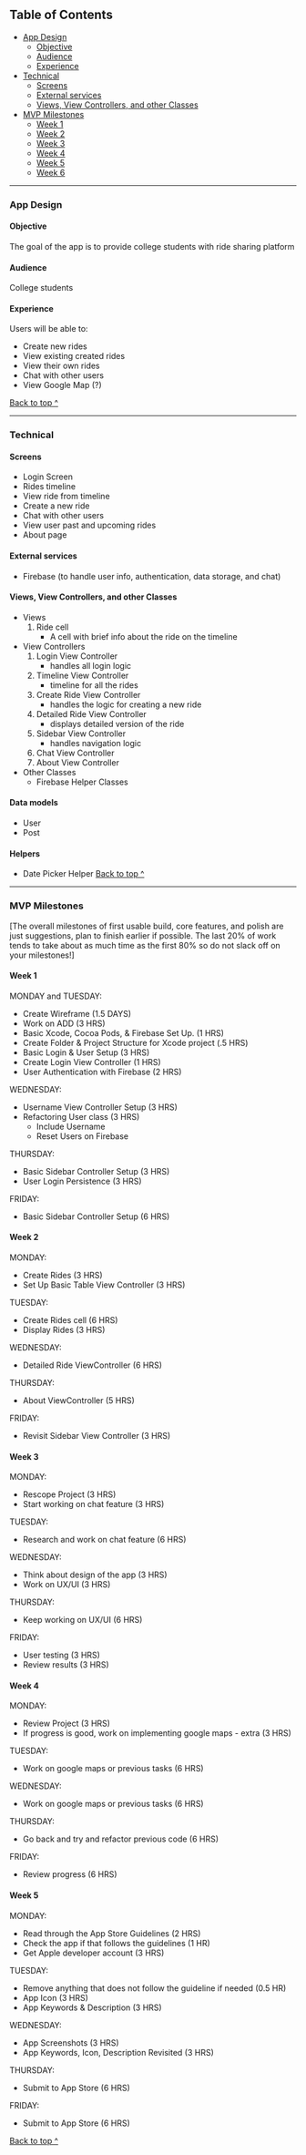 ## Table of Contents
  * [App Design](#app-design)
    * [Objective](#objective)
    * [Audience](#audience)
    * [Experience](#experience)
  * [Technical](#technical)
    * [Screens](#Screens)
    * [External services](#external-services)
    * [Views, View Controllers, and other Classes](#Views-View-Controllers-and-other-Classes)
  * [MVP Milestones](#mvp-milestones)
    * [Week 1](#week-1)
    * [Week 2](#week-2)
    * [Week 3](#week-3)
    * [Week 4](#week-4)
    * [Week 5](#week-5)
    * [Week 6](#week-6)

---

### App Design

#### Objective
The goal of the app is to provide college students with ride sharing platform

#### Audience
College students

#### Experience
Users will be able to:
 - Create new rides
 - View existing created rides
 - View their own rides
 - Chat with other users 
 - View Google Map (?)

[Back to top ^](#)

---

### Technical

#### Screens
  * Login Screen
  * Rides timeline 
  * View ride from timeline
  * Create a new ride
  * Chat with other users
  * View user past and upcoming rides
  * About page

#### External services
* Firebase (to handle user info, authentication, data storage, and chat)

#### Views, View Controllers, and other Classes
* Views
  1. Ride cell
     * A cell with brief info about the ride on the timeline
* View Controllers
  1. Login View Controller
     * handles all login logic
  2. Timeline View Controller
     * timeline for all the rides
  3. Create Ride View Controller
     * handles the logic for creating a new ride
  4. Detailed Ride View Controller
     * displays detailed version of the ride
  5. Sidebar View Controller
     * handles navigation logic
  6. Chat View Controller
  7. About View Controller
* Other Classes
  * Firebase Helper Classes

#### Data models
* User
* Post

#### Helpers
* Date Picker Helper
[Back to top ^](#)

---

### MVP Milestones
[The overall milestones of first usable build, core features, and polish are just suggestions, plan to finish earlier if possible. The last 20% of work tends to take about as much time as the first 80% so do not slack off on your milestones!]

#### Week 1
MONDAY and TUESDAY: 
 * Create Wireframe	(1.5 DAYS)
 * Work on ADD (3 HRS)
 * Basic Xcode, Cocoa Pods, & Firebase Set Up. (1 HRS)
 * Create Folder & Project Structure for Xcode project			(.5 HRS)
 * Basic Login & User Setup	(3 HRS)	
 * Create Login View Controller (1 HRS)
 * User Authentication with Firebase (2 HRS)

WEDNESDAY:
 * Username View Controller Setup	(3 HRS)
 * Refactoring User class	(3 HRS)
    * Include Username
    * Reset Users on Firebase
   
THURSDAY:
 * Basic Sidebar Controller Setup (3 HRS)
 * User Login Persistence (3 HRS)
 
FRIDAY:
 * Basic Sidebar Controller Setup (6 HRS)
#### Week 2
MONDAY:
 * Create Rides (3 HRS)
 * Set Up Basic Table View Controller (3 HRS)
 
TUESDAY:
 * Create Rides cell (6 HRS)
 * Display Rides (3 HRS)
 
WEDNESDAY:
 * Detailed Ride ViewController (6 HRS)

THURSDAY:
 * About ViewController (5 HRS)

FRIDAY:
* Revisit Sidebar View Controller (3 HRS)

#### Week 3
MONDAY:
 * Rescope Project (3 HRS)
 * Start working on chat feature (3 HRS)
 
TUESDAY:
 * Research and work on chat feature (6 HRS)
 
WEDNESDAY:
 * Think about design of the app (3 HRS)
 * Work on UX/UI (3 HRS)

THURSDAY:
 * Keep working on UX/UI (6 HRS)

FRIDAY:
 * User testing (3 HRS)
 * Review results (3 HRS)

#### Week 4
MONDAY:
 * Review Project (3 HRS)
 * If progress is good, work on implementing google maps - extra (3 HRS)
 
TUESDAY:
 * Work on google maps or previous tasks (6 HRS)
 
WEDNESDAY:
 * Work on google maps or previous tasks (6 HRS)

THURSDAY:
 * Go back and try and refactor previous code (6 HRS)

FRIDAY:
 * Review progress (6 HRS)


#### Week 5
MONDAY:
 * Read through the App Store Guidelines (2 HRS)
 * Check the app if that follows the guidelines (1 HR)
 * Get Apple developer account (3 HRS)
 
TUESDAY:
 * Remove anything that does not follow the guideline if needed (0.5 HR)
 * App Icon (3 HRS)
 * App Keywords & Description (3 HRS)
 
WEDNESDAY:
 * App Screenshots (3 HRS)
 * App Keywords, Icon, Description Revisited (3 HRS)
 
THURSDAY:
 * Submit to App Store (6 HRS)
 
FRIDAY:
 * Submit to App Store (6 HRS)
  
[Back to top ^](#)
